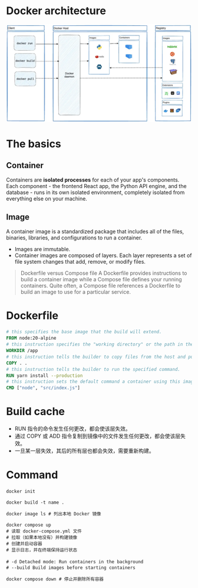 # Docker architecture
![Docker architecture](images/docker-architecture.png)

# The basics

## Container
Containers are **isolated processes** for each of your app's components. Each component - the frontend React app, the Python API engine, and the database - runs in its own isolated environment, completely isolated from everything else on your machine.

## Image
A container image is a standardized package that includes all of the files, binaries, libraries, and configurations to run a container.

- Images are immutable.
- Container images are composed of layers. Each layer represents a set of file system changes that add, remove, or modify files.

> Dockerfile versus Compose file
> A Dockerfile provides instructions to build a container image while a Compose file defines your running containers. Quite often, a Compose file references a Dockerfile to build an image to use for a particular service.

# Dockerfile
```dockerfile
# this specifies the base image that the build will extend.
FROM node:20-alpine 
# this instruction specifies the "working directory" or the path in the image where files will be copied and commands will be executed.
WORKDIR /app
# this instruction tells the builder to copy files from the host and put them into the container image.
COPY . .
# this instruction tells the builder to run the specified command.
RUN yarn install --production
# this instruction sets the default command a container using this image will run.
CMD ["node", "src/index.js"]
```

# Build cache
- RUN 指令的命令发生任何更改，都会使该层失效。
- 通过 COPY 或 ADD 指令复制到镜像中的文件发生任何更改，都会使该层失效。
- 一旦某一层失效，其后的所有层也都会失效，需要重新构建。

# Command
```shell
docker init
```
```shell
docker build -t name .
```

```shell
docker image ls # 列出本地 Docker 镜像
```

```shell
docker compose up
# 读取 docker-compose.yml 文件
# 拉取（如果本地没有）并构建镜像
# 创建并启动容器
# 显示日志，并在终端保持运行状态

# -d Detached mode: Run containers in the background
# --build Build images before starting containers
```

```shell
docker compose down # 停止并删除所有容器
```